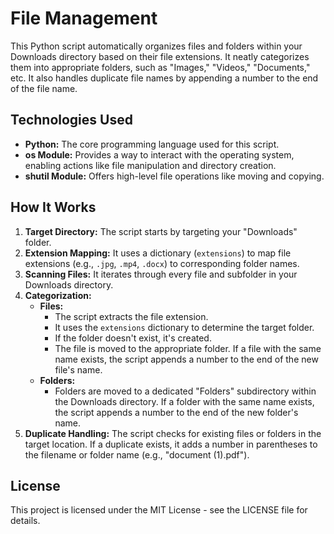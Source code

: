 # File Management



This Python script automatically organizes files and folders within your Downloads directory based on their file extensions. It neatly categorizes them into appropriate folders, such as "Images," "Videos," "Documents," etc. It also handles duplicate file names by appending a number to the end of the file name.

## Technologies Used

* **Python:** The core programming language used for this script.
* **os Module:** Provides a way to interact with the operating system, enabling actions like file manipulation and directory creation.
* **shutil Module:** Offers high-level file operations like moving and copying.

## How It Works

1. **Target Directory:** The script starts by targeting your "Downloads" folder.
2. **Extension Mapping:** It uses a dictionary (`extensions`) to map file extensions (e.g., `.jpg`, `.mp4`, `.docx`) to corresponding folder names.
3. **Scanning Files:** It iterates through every file and subfolder in your Downloads directory.
4. **Categorization:**
    * **Files:**
        * The script extracts the file extension.
        * It uses the `extensions` dictionary to determine the target folder.
        * If the folder doesn't exist, it's created.
        * The file is moved to the appropriate folder. If a file with the same name exists, the script appends a number to the end of the new file's name.
    * **Folders:**
        * Folders are moved to a dedicated "Folders" subdirectory within the Downloads directory. If a folder with the same name exists, the script appends a number to the end of the new folder's name.
5. **Duplicate Handling:** The script checks for existing files or folders in the target location. If a duplicate exists, it adds a number in parentheses to the filename or folder name (e.g., "document (1).pdf").



## License

This project is licensed under the MIT License - see the LICENSE file for details.
